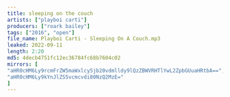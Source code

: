```yaml
---
title: sleeping on the couch
artists: ["playboi carti"]
producers: ["roark bailey"]
tags: ["2016", "open"]
file_name: Playboi Carti - Sleeping On A Couch.mp3
leaked: 2022-09-11
length: 2:20
md5: 4decb4751fc12ec36784fc68b7604c02
mirrors: [
"aHR0cHM6Ly9rcmFrZW5maWxlcy5jb20vdmlldy9lQzZBWVRHTlYwL2ZpbGUuaHRtbA==",
"aHR0cHM6Ly9kYnJlZS5vcmcvdi80NzQ2MzE="
]
---
```

